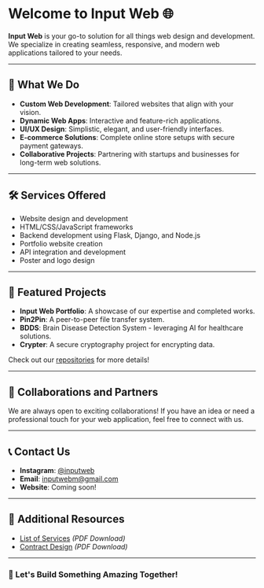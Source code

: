 # Welcome to Input Web 🌐

**Input Web** is your go-to solution for all things web design and development. We specialize in creating seamless, responsive, and modern web applications tailored to your needs.

---

## 🌟 What We Do

- **Custom Web Development**: Tailored websites that align with your vision.
- **Dynamic Web Apps**: Interactive and feature-rich applications.
- **UI/UX Design**: Simplistic, elegant, and user-friendly interfaces.
- **E-commerce Solutions**: Complete online store setups with secure payment gateways.
- **Collaborative Projects**: Partnering with startups and businesses for long-term web solutions.

---

## 🛠️ Services Offered

- Website design and development
- HTML/CSS/JavaScript frameworks
- Backend development using Flask, Django, and Node.js
- Portfolio website creation
- API integration and development
- Poster and logo design

---

## 🚀 Featured Projects

- **Input Web Portfolio**: A showcase of our expertise and completed works.
- **Pin2Pin**: A peer-to-peer file transfer system.
- **BDDS**: Brain Disease Detection System - leveraging AI for healthcare solutions.
- **Crypter**: A secure cryptography project for encrypting data.

Check out our [repositories](https://github.com/inputweborg?tab=repositories) for more details!

---

## 🤝 Collaborations and Partners

We are always open to exciting collaborations! If you have an idea or need a professional touch for your web application, feel free to connect with us.

---

## 📞 Contact Us

- **Instagram**: [@inputweb](https://www.instagram.com/inputweb)
- **Email**: inputwebm@gmail.com
- **Website**: Coming soon!

---

## 📄 Additional Resources

- [List of Services](#) *(PDF Download)*
- [Contract Design](#) *(PDF Download)*

---

### 💬 Let's Build Something Amazing Together!

